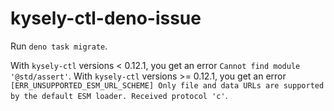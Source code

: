 # kysely-ctl-deno-issue

Run `deno task migrate`.

With `kysely-ctl` versions < 0.12.1, you get an error `Cannot find module '@std/assert'`.
With `kysely-ctl` versions >= 0.12.1, you get an error `[ERR_UNSUPPORTED_ESM_URL_SCHEME] Only file and data URLs are supported by the default ESM loader. Received protocol 'c'`.
